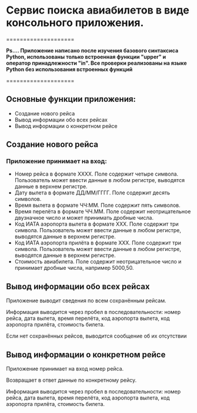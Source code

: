 <h1>Сервис поиска авиабилетов в виде консольного приложения.</h1>

<p>====================</p>
<b>
    Ps.... Приложение написано после изучения базового синтаксиса Python, использованы только встроенная функции "upper" 
    и оператор принадлежности "in". Все проверки реализованы на языке Python без использования встроенных функций 
</b>
<p>====================</p>


<h2>Основные функции приложения:</h2>
<ul>
    <li>Создание нового рейса</li>
    <li>Вывод информации обо всех рейсах</li>
    <li>Вывод информации о конкретном рейсе</li>
</ul>


<h2>Создание нового рейса</h2>
<h3>Приложение принимает на вход:</h3>
<ul>
    <li>Номер рейса в формате XXXX. Поле содержит четыре символа. Пользователь может ввести данные в любом регистре, выводятся данные в верхнем регистре.</li>
    <li>Дату вылета в формате ДД/ММ/ГГГГ. Поле содержит десять символов.</li>
    <li>Время вылета в формате ЧЧ:ММ. Поле содержит пять символов.</li>
    <li>Время перелёта в формате ЧЧ.ММ. Поле содержит неотрицательное двузначное число и может принимать дробные числа.</li>
    <li>Код ИАТА аэропорта вылета в формате XXX. Поле содержит три символа. Пользователь может ввести данные в любом регистре, выводятся данные в верхнем регистре.</li>
    <li>Код ИАТА аэропорта прилёта в формате XXX. Поле содержит три символа. Пользователь может ввести данные в любом регистре, выводятся данные в верхнем регистре.</li>
    <li>Стоимость авиабилета. Поле содержит неотрицательное число и принимает дробные числа, например 5000,50.</li>
</ul>

<h2>Вывод информации обо всех рейсах</h2>
<p>Приложение выводит сведения по всем сохранённым рейсам.</p>
<p>Информация выводится через пробел в последовательности: номер рейса, дата вылета, время перелёта, код аэропорта вылета, код аэропорта прилёта, стоимость билета.</p>
<p>Если нет сохранённых рейсов, выводится сообщение об их отсутствии</p>


<h2>Вывод информации о конкретном рейсе</h2>

<p>Приложение принимает на вход номер рейса.</p>
<p>Возвращает в ответ данные по конкретному рейсу.</p>
<p>Информация выводится через пробел в последовательности: номер рейса, дата вылета, время перелёта, код аэропорта вылета, код аэропорта прилёта, стоимость билета.</p>
